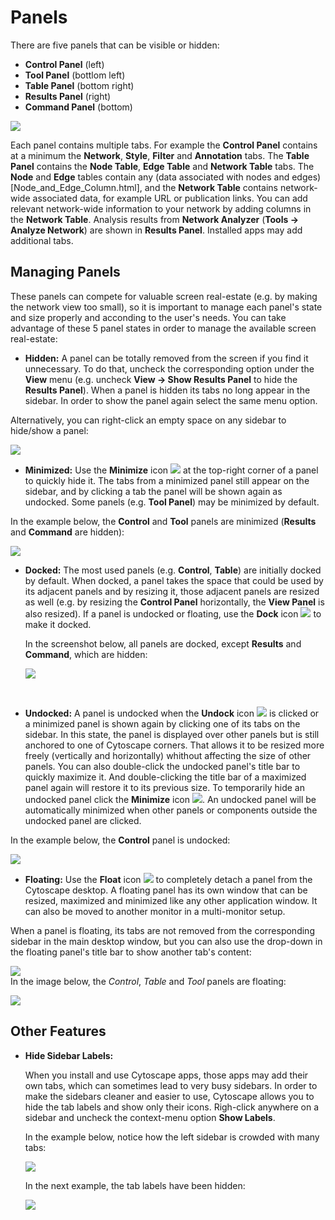 <a id="panels"> </a>
# Panels

There are five panels that can be visible or hidden:
- **Control Panel** (left)
- **Tool Panel** (bottlom left)
- **Table Panel** (bottom right)
- **Results Panel** (right)
- **Command Panel** (bottom)

![](_static/images/Panels/DockWindow-v3_8_0.png)

Each panel contains multiple tabs. For example the **Control Panel** contains at a minimum the **Network**,
**Style**, **Filter** and **Annotation** tabs. The **Table Panel** contains the **Node Table**, **Edge Table** and
**Network Table** tabs. The **Node** and **Edge** tables contain any (data associated with nodes and edges)[Node_and_Edge_Column.html], and the **Network Table** contains network-wide associated data, for example URL or publication links. You can add relevant network-wide information to your network by adding columns in the **Network Table**. Analysis results from **Network Analyzer** (**Tools → Analyze Network**) 
are shown in **Results Panel**. Installed apps may add additional tabs.

<a id="managing_panels"> </a>
## Managing Panels

These panels can compete for valuable screen real-estate (e.g. by making the network view too small), so it is important to manage each panel's state and size properly and acconding to the user's needs.
You can take advantage of these 5 panel states in order to manage the available screen real-estate:

- **Hidden:** A panel can be totally removed from the screen if you find it unnecessary. To do that, uncheck the corresponding option under the **View** menu (e.g. uncheck **View → Show Results Panel** to hide the **Results Panel**). When a panel is hidden its tabs no long appear in the sidebar. In order to show the panel again select the same menu option.

Alternatively, you can right-click an empty space on any sidebar to hide/show a panel:
  
  ![](_static/images/Panels/RightClickShowPanel.png)
<br>
  

- **Minimized:** Use the **Minimize** icon ![](_static/images/Panels/MinimizeIcon.png) at the top-right corner of a panel to quickly hide it. The tabs from a minimized panel still appear on the sidebar, and by clicking a tab the panel will be shown again as undocked. Some panels (e.g. **Tool Panel**) may be minimized by default.

In the example below, the **Control** and **Tool** panels are minimized (**Results** and **Command** are hidden):
  
  ![](_static/images/Panels/ExampleMinimized.png)
<br> 

- **Docked:** The most used panels (e.g. **Control**, **Table**) are initially docked by default. When docked, a panel takes the space that could be used by its adjacent panels and by resizing it, those adjacent panels are resized as well (e.g. by resizing the **Control Panel** horizontally, the **View Panel** is also resized). If a panel is undocked or floating, use the **Dock** icon ![](_static/images/Panels/DockIcon.png) to make it docked.

  In the screenshot below, all panels are docked, except **Results** and **Command**, which are hidden:
  
  ![](_static/images/Panels/ExampleDocked.png)
<br> 

- **Undocked:** A panel is undocked when the **Undock** icon ![](_static/images/Panels/UndockIcon.png) is clicked or a minimized panel is shown again by clicking one of its tabs on the sidebar. In this state, the panel is displayed over other panels but is still anchored to one of Cytoscape corners. That allows it to be resized more freely (vertically and horizontally) whithout affecting the size of other panels. You can also double-click the undocked panel's title bar to quickly maximize it. And double-clicking the title bar of a maximized panel again will restore it to its previous size. To temporarily hide an undocked panel click the **Minimize** icon ![](_static/images/Panels/MinimizeIcon.png). An undocked panel will be automatically minimized when other panels or components outside the undocked panel are clicked.

In the example below, the **Control** panel is undocked:

  ![](_static/images/Panels/ExampleUndocked.png)
<br>
- **Floating:** Use the **Float** icon ![](_static/images/Panels/FloatIcon.png) to completely detach a panel from the Cytoscape desktop. A floating panel has its own window that can be resized, maximized and minimized like any other application window. It can also be moved to another monitor in a multi-monitor setup.

When a panel is floating, its tabs are not removed from the corresponding sidebar in the main desktop window, but you can also use the drop-down in the floating panel's title bar to show another tab's content:
  
   ![](_static/images/Panels/TabsDropDown.png)
<br>
In the image below, the _Control_, _Table_ and _Tool_ panels are floating:
  
  ![](_static/images/Panels/ExampleFloating.png)

<a id="other_panel_features"> </a>
## Other Features

- **Hide Sidebar Labels:**

  When you install and use Cytoscape apps, those apps may add their own tabs, which can sometimes lead to very busy sidebars. In order to make the sidebars cleaner and easier to use, Cytoscape allows you to hide the tab labels and show only their icons. Righ-click anywhere on a sidebar and uncheck the context-menu option **Show Labels**.

  In the example below, notice how the left sidebar is crowded with many tabs:
  
  ![](_static/images/Panels/ShowSidebarLabels.png)
  
  In the next example, the tab labels have been hidden:
  
  ![](_static/images/Panels/HideSidebarLabels.png)
